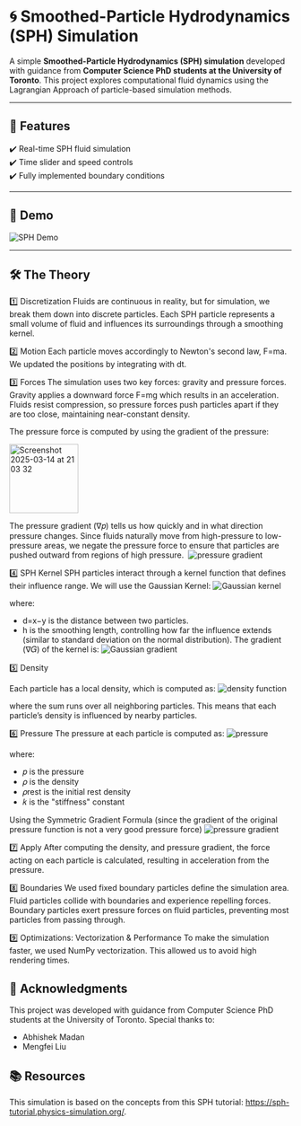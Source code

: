 # 🌀 Smoothed-Particle Hydrodynamics (SPH) Simulation

A simple **Smoothed-Particle Hydrodynamics (SPH) simulation** developed with guidance from **Computer Science PhD students at the University of Toronto**. This project explores computational fluid dynamics using the Lagrangian Approach of particle-based simulation methods.

---

## 🚀 Features
✔️ Real-time SPH fluid simulation  
✔️ Time slider and speed controls  
✔️ Fully implemented boundary conditions

---

## 📸 Demo
![SPH Demo](https://github.com/user-attachments/assets/d8fa4798-7e74-4b9e-ab02-a748993b381a)

---

## 🛠️ The Theory 
1️⃣ Discretization 
Fluids are continuous in reality, but for simulation, we break them down into discrete particles.
Each SPH particle represents a small volume of fluid and influences its surroundings through a smoothing kernel.

2️⃣ Motion 
Each particle moves accordingly to Newton's second law, F=ma. We updated the positions by integrating with dt. 

3️⃣ Forces
The simulation uses two key forces: gravity and pressure forces. 
Gravity applies a downward force F=mg which results in an acceleration. 
Fluids resist compression, so pressure forces push particles apart if they are too close, maintaining near-constant density. 

The pressure force is computed by using the gradient of the pressure: 

<img width="123" alt="Screenshot 2025-03-14 at 21 03 32" src="https://github.com/user-attachments/assets/9838569a-81a2-46b6-bb98-7650724abfaa" />

The pressure gradient (∇𝑝) tells us how quickly and in what direction pressure changes. Since fluids naturally move from high-pressure to low-pressure areas, we negate the pressure force to ensure that particles are pushed outward from regions of high pressure. 
​
![pressure gradient](https://github.com/user-attachments/assets/47d715c4-230b-4a5a-8940-952844a0ad9f)

4️⃣ SPH Kernel
SPH particles interact through a kernel function that defines their influence range.
We will use the Gaussian Kernel:
![Gaussian kernel](https://github.com/user-attachments/assets/ff48c081-e432-4601-a181-dc1d9fc80cae)

where: 
- d=x−y is the distance between two particles.
- h is the smoothing length, controlling how far the influence extends (similar to standard deviation on the normal distribution). 
The gradient (∇𝐺) of the kernel is:
![Gaussian gradient](https://github.com/user-attachments/assets/0bf03a2c-865d-47d7-8b14-91def75af7eb)

5️⃣ Density 

Each particle has a local density, which is computed as:
![density function](https://github.com/user-attachments/assets/ca20a2fe-1c17-4fcc-981a-c2b40ffdebd0)

where the sum runs over all neighboring particles. This means that each particle’s density is influenced by nearby particles.

6️⃣ Pressure 
The pressure at each particle is computed as:
![pressure](https://github.com/user-attachments/assets/744a7c60-b54c-498e-8d22-ef84867e805f)

where: 
- 𝑝 is the pressure
- 𝜌 is the density
- 𝜌rest is the initial rest density
- 𝑘 is the "stiffness" constant

Using the Symmetric Gradient Formula (since the gradient of the original pressure function is not a very good pressure force)
![pressure gradient](https://github.com/user-attachments/assets/94af0bd0-22ac-4bdd-92ab-eae7156b7cd8)

7️⃣ Apply
After computing the density, and pressure gradient, the force acting on each particle is calculated, resulting in acceleration from the pressure. 

8️⃣ Boundaries
We used fixed boundary particles define the simulation area.
Fluid particles collide with boundaries and experience repelling forces.
Boundary particles exert pressure forces on fluid particles, preventing most particles from passing through.

9️⃣ Optimizations: Vectorization & Performance
To make the simulation faster, we used NumPy vectorization. This allowed us to avoid high rendering times. 

## 👥 Acknowledgments
This project was developed with guidance from Computer Science PhD students at the University of Toronto.
Special thanks to:

- Abhishek Madan
- Mengfei Liu

## 📚 Resources

This simulation is based on the concepts from this SPH tutorial: https://sph-tutorial.physics-simulation.org/.


